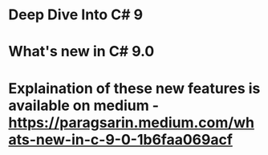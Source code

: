 # Deep Dive Into C# 9
# What's new in C# 9.0
# Explaination of these new features is available on medium -https://paragsarin.medium.com/whats-new-in-c-9-0-1b6faa069acf
